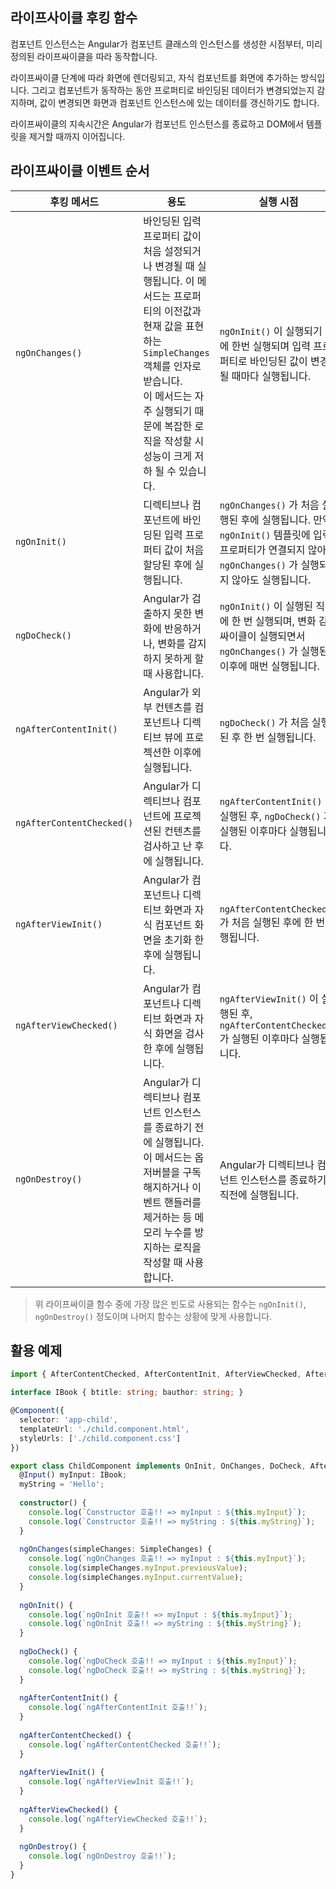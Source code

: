 ## 라이프사이클 후킹 함수

컴포넌트 인스턴스는 Angular가 컴포넌트 클래스의 인스턴스를 생성한 시점부터, 미리 정의된 라이프싸이클을 따라 동작합니다.

라이프싸이클 단계에 따라 화면에 렌더링되고, 자식 컴포넌트를 화면에 추가하는 방식입니다. 그리고 컴포넌트가 동작하는 동안 프로퍼티로 바인딩된 데이터가 변경되었는지 감지하며, 값이 변경되면 화면과 컴포넌트 인스턴스에 있는 데이터를 갱신하기도 합니다.

라이프싸이클의 지속시간은 Angular가 컴포넌트 인스턴스를 종료하고 DOM에서 템플릿을 제거할 때까지 이어집니다.



## 라이프싸이클 이벤트 순서

| 후킹 메서드               | 용도                                                         | 실행 시점                                                    |
| ------------------------- | ------------------------------------------------------------ | ------------------------------------------------------------ |
| `ngOnChanges()`           | 바인딩된 입력 프로퍼티 값이 처음 설정되거나 변경될 때 실행됩니다. 이 메서드는 프로퍼티의 이전값과 현재 값을 표현하는 `SimpleChanges` 객체를 인자로 받습니다.<br>이 메서드는 자주 실행되기 때문에 복잡한 로직을 작성할 시 성능이 크게 저하 될 수 있습니다. | `ngOnInit()`  이 실행되기 전에 한번 실행되며 입력 프로퍼티로 바인딩된 값이 변경될 때마다 실행됩니다. |
| `ngOnInit()`              | 디렉티브나 컴포넌트에 바인딩된 입력 프로퍼티 값이 처음 할당된 후에 실행됩니다. | `ngOnChanges()` 가 처음 실행된 후에 실행됩니다. 만약 `ngOnInit()` 템플릿에 입력 프로퍼티가 연결되지 않아 `ngOnChanges()` 가 실행되지 않아도 실행됩니다. |
| `ngDoCheck()`             | Angular가 검출하지 못한 변화에 반응하거나, 변화를 감지하지 못하게 할 때 사용합니다. | `ngOnInit()` 이 실행된 직후에 한 번 실행되며, 변화 감지 싸이클이 실행되면서 `ngOnChanges()` 가 실행된 이후에 매번 실행됩니다. |
| `ngAfterContentInit()`    | Angular가 외부 컨텐츠를 컴포넌트나 디렉티브 뷰에 프로젝션한 이후에 실행됩니다. | `ngDoCheck()` 가 처음 실행된 후 한 번 실행됩니다.            |
| `ngAfterContentChecked()` | Angular가 디렉티브나 컴포넌트에 프로젝션된 컨텐츠를 검사하고 난 후에 실행됩니다. | `ngAfterContentInit()` 이 실행된 후, `ngDoCheck()` 가 실행된 이후마다 실행됩니다. |
| `ngAfterViewInit()`       | Angular가 컴포넌트나 디렉티브 화면과 자식 컴포넌트 화면을 초기화 한 후에 실행됩니다. | `ngAfterContentChecked()` 가 처음 실행된 후에 한 번 실행됩니다. |
| `ngAfterViewChecked()`    | Angular가 컴포넌트나 디렉티브 화면과 자식 화면을 검사한 후에 실행됩니다. | `ngAfterViewInit()` 이 실행된 후, `ngAfterContentChecked()` 가 실행된 이후마다 실행됩니다. |
| `ngOnDestroy()`           | Angular가 디렉티브나 컴포넌트 인스턴스를 종료하기 전에 실행됩니다.<br>이 메서드는 옵저버블을 구독 해지하거나 이벤트 핸들러를 제거하는 등 메모리 누수를 방지하는 로직을 작성할 때 사용합니다. | Angular가 디렉티브나 컴포넌트 인스턴스를 종료하기 직전에 실행됩니다. |

> 위 라이프싸이클 함수 중에 가장 많은 빈도로 사용되는 함수는 `ngOnInit()`, `ngOnDestroy()` 정도이며 나머지 함수는 상황에 맞게 사용합니다.

## 활용 예제

```typescript
import { AfterContentChecked, AfterContentInit, AfterViewChecked, AfterViewInit, Component, DoCheck, Input, OnChanges, OnDestroy, OnInit, SimpleChanges } from '@angular/core'; 

interface IBook { btitle: string; bauthor: string; } 

@Component({ 
  selector: 'app-child', 
  templateUrl: './child.component.html', 
  styleUrls: ['./child.component.css'] 
}) 

export class ChildComponent implements OnInit, OnChanges, DoCheck, AfterContentInit, AfterContentChecked, AfterViewInit, AfterViewChecked, OnDestroy { 
  @Input() myInput: IBook; 
  myString = 'Hello'; 
  
  constructor() { 
    console.log(`Constructor 호출!! => myInput : ${this.myInput}`); 
    console.log(`Constructor 호출!! => myString : ${this.myString}`); 
  } 
  
  ngOnChanges(simpleChanges: SimpleChanges) { 
    console.log(`ngOnChanges 호출!! => myInput : ${this.myInput}`);
    console.log(simpleChanges.myInput.previousValue);
    console.log(simpleChanges.myInput.currentValue); 
  } 
  
  ngOnInit() { 
    console.log(`ngOnInit 호출!! => myInput : ${this.myInput}`); 
    console.log(`ngOnInit 호출!! => myString : ${this.myString}`); 
  } 
  
  ngDoCheck() { 
    console.log(`ngDoCheck 호출!! => myInput : ${this.myInput}`); 
    console.log(`ngDoCheck 호출!! => myString : ${this.myString}`); 
  } 
  
  ngAfterContentInit() { 
    console.log(`ngAfterContentInit 호출!!`); 
  } 
  
  ngAfterContentChecked() { 
    console.log(`ngAfterContentChecked 호출!!`); 
  } 
  
  ngAfterViewInit() { 
    console.log(`ngAfterViewInit 호출!!`); 
  } 
  
  ngAfterViewChecked() { 
    console.log(`ngAfterViewChecked 호출!!`); 
  } 
  
  ngOnDestroy() { 
    console.log(`ngOnDestroy 호출!!`); 
  } 
}
```



